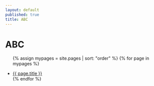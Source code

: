 ```yaml
---
layout: default
published: true
title: ABC
---
```

<!--- Attention --->

# ABC

<ul>
 
  {% assign mypages = site.pages | sort: "order" %}
  {% for page in mypages %}
   <li class="intro">
  <a href="{{ page.url | absolute_url }}">{{ page.title }}</a>
  </li>
  {% endfor %}
  

</ul>
